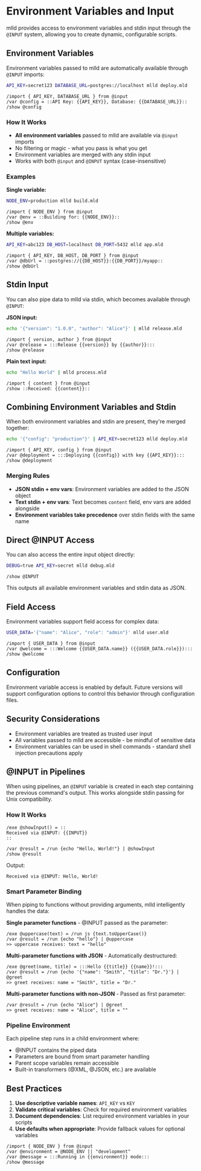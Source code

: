 # Environment Variables and Input

mlld provides access to environment variables and stdin input through the `@INPUT` system, allowing you to create dynamic, configurable scripts.

## Environment Variables

Environment variables passed to mlld are automatically available through `@INPUT` imports:

```bash
API_KEY=secret123 DATABASE_URL=postgres://localhost mlld deploy.mld
```

```mlld
/import { API_KEY, DATABASE_URL } from @input
/var @config = ::API Key: {{API_KEY}}, Database: {{DATABASE_URL}}::
/show @config
```

### How It Works

- **All environment variables** passed to mlld are available via `@input` imports
- No filtering or magic - what you pass is what you get
- Environment variables are merged with any stdin input
- Works with both `@input` and `@INPUT` syntax (case-insensitive)

### Examples

**Single variable:**
```bash
NODE_ENV=production mlld build.mld
```

```mlld
/import { NODE_ENV } from @input
/var @env = ::Building for: {{NODE_ENV}}::
/show @env
```

**Multiple variables:**
```bash
API_KEY=abc123 DB_HOST=localhost DB_PORT=5432 mlld app.mld
```

```mlld
/import { API_KEY, DB_HOST, DB_PORT } from @input
/var @dbUrl = ::postgres://{{DB_HOST}}:{{DB_PORT}}/myapp::
/show @dbUrl
```

## Stdin Input

You can also pipe data to mlld via stdin, which becomes available through `@INPUT`:

**JSON input:**
```bash
echo '{"version": "1.0.0", "author": "Alice"}' | mlld release.mld
```

```mlld
/import { version, author } from @input
/var @release = :::Release {{version}} by {{author}}:::
/show @release
```

**Plain text input:**
```bash
echo "Hello World" | mlld process.mld
```

```mlld
/import { content } from @input
/show ::Received: {{content}}::
```

## Combining Environment Variables and Stdin

When both environment variables and stdin are present, they're merged together:

```bash
echo '{"config": "production"}' | API_KEY=secret123 mlld deploy.mld
```

```mlld
/import { API_KEY, config } from @input
/var @deployment = :::Deploying {{config}} with key {{API_KEY}}:::
/show @deployment
```

### Merging Rules

- **JSON stdin + env vars**: Environment variables are added to the JSON object
- **Text stdin + env vars**: Text becomes `content` field, env vars are added alongside
- **Environment variables take precedence** over stdin fields with the same name

## Direct @INPUT Access

You can also access the entire input object directly:

```bash
DEBUG=true API_KEY=secret mlld debug.mld
```

```mlld
/show @INPUT
```

This outputs all available environment variables and stdin data as JSON.

## Field Access

Environment variables support field access for complex data:

```bash
USER_DATA='{"name": "Alice", "role": "admin"}' mlld user.mld
```

```mlld
/import { USER_DATA } from @input
/var @welcome = :::Welcome {{USER_DATA.name}} ({{USER_DATA.role}}):::
/show @welcome
```

## Configuration

Environment variable access is enabled by default. Future versions will support configuration options to control this behavior through configuration files.

## Security Considerations

- Environment variables are treated as trusted user input
- All variables passed to mlld are accessible - be mindful of sensitive data
- Environment variables can be used in shell commands - standard shell injection precautions apply

## @INPUT in Pipelines

When using pipelines, an `@INPUT` variable is created in each step containing the previous command's output. This works alongside stdin passing for Unix compatibility.

### How It Works

```mlld
/exe @showInput() = ::
Received via @INPUT: {{INPUT}}
::

/var @result = /run {echo "Hello, World!"} | @showInput
/show @result
```

Output:
```
Received via @INPUT: Hello, World!
```

### Smart Parameter Binding

When piping to functions without providing arguments, mlld intelligently handles the data:

**Single parameter functions** - @INPUT passed as the parameter:
```mlld
/exe @uppercase(text) = /run js {text.toUpperCase()}
/var @result = /run {echo "hello"} | @uppercase
>> uppercase receives: text = "hello"
```

**Multi-parameter functions with JSON** - Automatically destructured:
```mlld
/exe @greet(name, title) = :::Hello {{title}} {{name}}!:::
/var @result = /run {echo '{"name": "Smith", "title": "Dr."}'} | @greet
>> greet receives: name = "Smith", title = "Dr."
```

**Multi-parameter functions with non-JSON** - Passed as first parameter:
```mlld
/var @result = /run {echo "Alice"} | @greet
>> greet receives: name = "Alice", title = ""
```

### Pipeline Environment

Each pipeline step runs in a child environment where:
- @INPUT contains the piped data
- Parameters are bound from smart parameter handling
- Parent scope variables remain accessible
- Built-in transformers (@XML, @JSON, etc.) are available

## Best Practices

1. **Use descriptive variable names**: `API_KEY` vs `KEY`
2. **Validate critical variables**: Check for required environment variables
3. **Document dependencies**: List required environment variables in your scripts
4. **Use defaults when appropriate**: Provide fallback values for optional variables

```mlld
/import { NODE_ENV } from @input
/var @environment = @NODE_ENV || "development"
/var @message = :::Running in {{environment}} mode:::
/show @message
```